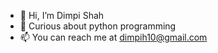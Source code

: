 - 👋 Hi, I’m Dimpi Shah
- 👀 Curious about python programming
- 📫 You can reach me at dimpih10@gmail.com

<!---
DimpiShah10/DimpiShah10 is a ✨ special ✨ repository because its `README.md` (this file) appears on your GitHub profile.
You can click the Preview link to take a look at your changes.
--->
